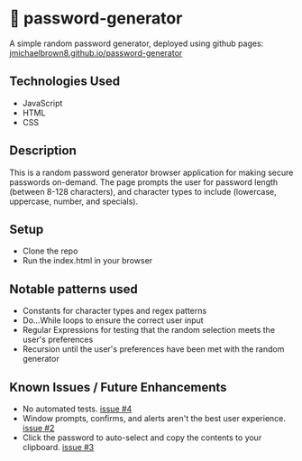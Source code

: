# 🔐 password-generator

A simple random password generator, deployed using github pages: [jmichaelbrown8.github.io/password-generator](https://jmichaelbrown8.github.io/password-generator/)

## Technologies Used
* JavaScript
* HTML
* CSS

## Description

This is a random password generator browser application for making secure passwords on-demand. The page prompts the user for password length (between 8-128 characters), and character types to include (lowercase, uppercase, number, and specials).

## Setup

* Clone the repo
* Run the index.html in your browser

## Notable patterns used
* Constants for character types and regex patterns
* Do...While loops to ensure the correct user input
* Regular Expressions for testing that the random selection meets the user's preferences
* Recursion until the user's preferences have been met with the random generator

## Known Issues / Future Enhancements
* No automated tests. [issue #4](https://github.com/jmichaelbrown8/password-generator/issues/4)
* Window prompts, confirms, and alerts aren't the best user experience. [issue #2](https://github.com/jmichaelbrown8/password-generator/issues/2)
* Click the password to auto-select and copy the contents to your clipboard. [issue #3](https://github.com/jmichaelbrown8/password-generator/issues/3)
